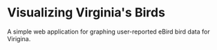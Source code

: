 # Visualizing Virginia's Birds
A simple web application for graphing user-reported eBird bird data for Virigina.
